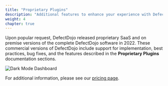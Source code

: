 ```yaml
---
title: "Proprietary Plugins"
description: "Additional features to enhance your experience with Defect Dojo."
weight: 4
chapter: true
---
```


Upon popular request, DefectDojo released proprietary SaaS and on premise versions of the complete DefectDojo software in 2022. These commercial versions of DefectDojo include support for implementation, best practices, bug fixes, and the features described in the **Proprietary Plugins** documentation sections.

![Dark Mode Dashboard](../../images/dark_mode/dm-dashboard.png)

For additional information, please see our [pricing page](https://www.defectdojo.com/pricing).